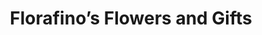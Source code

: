 ---
title: "Florafino’s Flowers and Gifts"
url: /zanesville/florafinos-flowers-and-gifts/
shop: florist
---